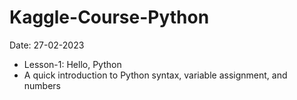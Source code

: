 # Kaggle-Course-Python

Date: 27-02-2023
- Lesson-1: Hello, Python
- A quick introduction to Python syntax, variable assignment, and numbers
